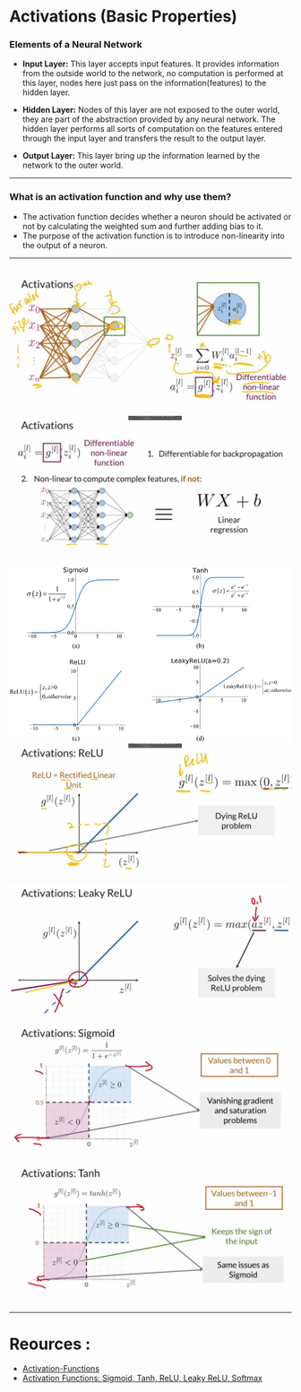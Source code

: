 # Activations (Basic Properties)

### Elements of a Neural Network 

- **Input Layer:** This layer accepts input features. It provides information from the outside world to the network, no computation is performed at this layer, nodes here just pass on the information(features) to the hidden layer. 

- **Hidden Layer:** Nodes of this layer are not exposed to the outer world, they are part of the abstraction provided by any neural network. The hidden layer performs all sorts of computation on the features entered through the input layer and transfers the result to the output layer. 

- **Output Layer:** This layer bring up the information learned by the network to the outer world.

-------------------------------------------------------------------------------------------------------------
### What is an activation function and why use them? 

- The activation function decides whether a neuron should be activated or not by calculating the weighted sum and further adding bias to it.
- The purpose of the activation function is to introduce non-linearity into the output of a neuron. 

--------------------------------------------------------------------------------------------------------------
![image1](https://github.com/AyaKhaledYousef/Generative-Adversarial-Networks-GANs-Specialization/blob/main/1-Build%20Basic%20Generative%20Adversarial%20Networks%20(GANs)/Week2/images/1.png)
![image2](https://github.com/AyaKhaledYousef/Generative-Adversarial-Networks-GANs-Specialization/blob/main/1-Build%20Basic%20Generative%20Adversarial%20Networks%20(GANs)/Week2/images/2.png)
---------------------------------------------------------------------------------------------------------------
![image3](https://github.com/AyaKhaledYousef/Generative-Adversarial-Networks-GANs-Specialization/blob/main/1-Build%20Basic%20Generative%20Adversarial%20Networks%20(GANs)/Week2/images/3.ppm)
![image4](https://github.com/AyaKhaledYousef/Generative-Adversarial-Networks-GANs-Specialization/blob/main/1-Build%20Basic%20Generative%20Adversarial%20Networks%20(GANs)/Week2/images/4.png)
![image5](https://github.com/AyaKhaledYousef/Generative-Adversarial-Networks-GANs-Specialization/blob/main/1-Build%20Basic%20Generative%20Adversarial%20Networks%20(GANs)/Week2/images/5.png)
![image6](https://github.com/AyaKhaledYousef/Generative-Adversarial-Networks-GANs-Specialization/blob/main/1-Build%20Basic%20Generative%20Adversarial%20Networks%20(GANs)/Week2/images/6.png)
![image7](https://github.com/AyaKhaledYousef/Generative-Adversarial-Networks-GANs-Specialization/blob/main/1-Build%20Basic%20Generative%20Adversarial%20Networks%20(GANs)/Week2/images/7.png)

----------------------------------------------------------------------------------------------------------------
# Reources :
- [Activation-Functions](https://www.geeksforgeeks.org/activation-functions-neural-networks/)
- [Activation Functions: Sigmoid, Tanh, ReLU, Leaky ReLU, Softmax](https://medium.com/@cmukesh8688/activation-functions-sigmoid-tanh-relu-leaky-relu-softmax-50d3778dcea5)
